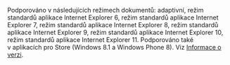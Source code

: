 Podporováno v následujících režimech dokumentů: adaptivní, režim standardů aplikace Internet Explorer 6, režim standardů aplikace Internet Explorer 7, režim standardů aplikace Internet Explorer 8, režim standardů aplikace Internet Explorer 9, režim standardů aplikace Internet Explorer 10, režim standardů aplikace Internet Explorer 11. Podporováno také v aplikacích pro Store (Windows 8.1 a Windows Phone 8). Viz [Informace o verzi](../../../javascript/reference/javascript-version-information.md).